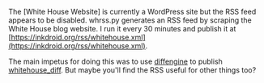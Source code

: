 The [White House Website] is currently a WordPress site but the RSS feed appears to be disabled. whrss.py generates an  RSS feed by scraping the White House blog website. I run it every 30 minutes and publish it at [https://inkdroid.org/rss/whitehouse.xml](https://inkdroid.org/rss/whitehouse.xml).

The main impetus for doing this was to use [diffengine] to publish [whitehouse_diff]. But maybe you'll find the RSS useful for other things too?

[White House Blog]: https://www.whitehouse.gov/news/ 
[diffengine]: https://github.docnow/diffengine
[whitehouse_diff]: https://twitter.com/whitehouse_diff
